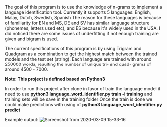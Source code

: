 
The goal of this program is to use the knowledge of n-grams to implement a language identification tool. Currently it supports 5 languages: English, Malay, Dutch, Swedish, Spanish The reason for these languages is because of familiarity for EN and MS, DE and SV has similar language structure (phonemes, letters used etc), and ES because it's widely used in the USA. I did noticed there are some issues of underfitting if not enough training are given and bigram is used.

The current specifications of this program is by using Trigram and Quadgram as a combination to get the highest match between the trained models and the test set (string). Each language are trained with around 250000 words, resulting the number of unique tri- and quad- grams of around 4500 - 7000.

**Note: This project is defined based on Python3**

In order to run this project after clone in favor of train the language model it need to use **python3 language_word_identifier.py train -i training** and training sets will be save in the training folder
Once the train is done we could make predictions with using of **python3 language_word_identifier.py predict**

Example output:
![Screenshot from 2020-03-09 15-33-16](https://user-images.githubusercontent.com/23243761/76222845-71bbe600-621b-11ea-932b-4b5fd5dda6f8.png)

